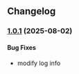 ## Changelog

### [1.0.1](https://github.com/jasonari/auto-release/compare/v1.0.0...v1.0.1) (2025-08-02)

#### Bug Fixes

- modify log info
